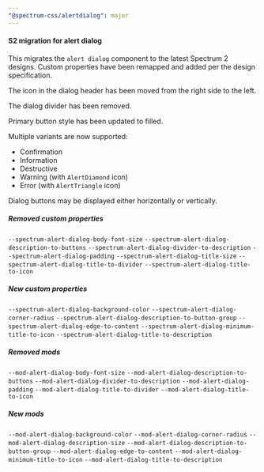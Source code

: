 ```yaml
---
"@spectrum-css/alertdialog": major
---
```


#### S2 migration for alert dialog

This migrates the `alert dialog` component to the latest Spectrum 2 designs. Custom properties have been remapped and added per the design specification.

The icon in the dialog header has been moved from the right side to the left.

The dialog divider has been removed.

Primary button style has been updated to filled.

Multiple variants are now supported:

- Confirmation
- Information
- Destructive
- Warning (with `AlertDiamond` icon)
- Error (with `AlertTriangle` icon)

Dialog buttons may be displayed either horizontally or vertically.

##### Removed custom properties

`--spectrum-alert-dialog-body-font-size`
`--spectrum-alert-dialog-description-to-buttons`
`--spectrum-alert-dialog-divider-to-description`
`--spectrum-alert-dialog-padding`
`--spectrum-alert-dialog-title-size`
`--spectrum-alert-dialog-title-to-divider`
`--spectrum-alert-dialog-title-to-icon`

##### New custom properties

`--spectrum-alert-dialog-background-color`
`--spectrum-alert-dialog-corner-radius`
`--spectrum-alert-dialog-description-to-button-group`
`--spectrum-alert-dialog-edge-to-content`
`--spectrum-alert-dialog-minimum-title-to-icon`
`--spectrum-alert-dialog-title-to-description`

##### Removed mods

`--mod-alert-dialog-body-font-size`
`--mod-alert-dialog-description-to-buttons`
`--mod-alert-dialog-divider-to-description`
`--mod-alert-dialog-padding`
`--mod-alert-dialog-title-to-divider`
`--mod-alert-dialog-title-to-icon`

##### New mods

`--mod-alert-dialog-background-color`
`--mod-alert-dialog-corner-radius`
`--mod-alert-dialog-description-size`
`--mod-alert-dialog-description-to-button-group`
`--mod-alert-dialog-edge-to-content`
`--mod-alert-dialog-minimum-title-to-icon`
`--mod-alert-dialog-title-to-description`
